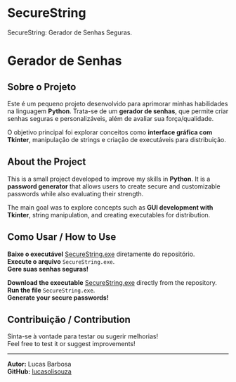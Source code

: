 # SecureString
SecureString: Gerador de Senhas Seguras.

# Gerador de Senhas   

## Sobre o Projeto  

Este é um pequeno projeto desenvolvido para aprimorar minhas habilidades na linguagem **Python**. Trata-se de um **gerador de senhas**, que permite criar senhas seguras e personalizáveis, além de avaliar sua força/qualidade.  

O objetivo principal foi explorar conceitos como **interface gráfica com Tkinter**, manipulação de strings e criação de executáveis para distribuição.  

## About the Project  

This is a small project developed to improve my skills in **Python**. It is a **password generator** that allows users to create secure and customizable passwords while also evaluating their strength.  

The main goal was to explore concepts such as **GUI development with Tkinter**, string manipulation, and creating executables for distribution.  

## Como Usar / How to Use  

**Baixe o executável** [SecureString.exe](https://github.com/lucasolisouza/SecureString/blob/master/SecureString.exe) diretamente do repositório.  
**Execute o arquivo** `SecureString.exe`.  
**Gere suas senhas seguras!**  

**Download the executable** [SecureString.exe](https://github.com/lucasolisouza/SecureString/blob/master/SecureString.exe) directly from the repository.  
**Run the file** `SecureString.exe`.  
**Generate your secure passwords!**  

## Contribuição / Contribution  

Sinta-se à vontade para testar ou sugerir melhorias!   
Feel free to test it or suggest improvements!  

---
**Autor:** Lucas Barbosa  
**GitHub:** [lucasolisouza](https://github.com/lucasolisouza)  


